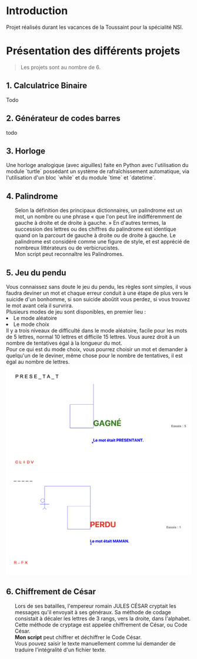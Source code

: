 # Introduction
Projet réalisés durant les vacances de la Toussaint pour la spécialité NSI.
# Présentation des différents projets
> Les projets sont au nombre de 6.
<h2>1. Calculatrice Binaire</h2>
Todo
<h2>2. Générateur de codes barres</h2>
todo
<h2>3. Horloge</h2>
Une horloge analogique (avec aiguilles) faite en Python avec l'utilisation du module `turtle` possédant un système de rafraîchissement automatique, via l'utilisation d'un bloc `while` et du module `time` et `datetime`.
<h2>4. Palindrome</h2>
<ul>
Selon la définition des principaux dictionnaires, un palindrome est un mot, un nombre ou une phrase « que l'on peut lire indifféremment de gauche à droite et de droite à gauche. » En d'autres termes, la succession des lettres ou des chiffres du palindrome est identique quand on la parcourt de gauche à droite ou de droite à gauche. Le palindrome est considéré comme une figure de style, et est apprécié de nombreux littérateurs ou de verbicrucistes.<br>Mon script peut reconnaître les Palindromes.
</ul>
<h2>5. Jeu du pendu</h2>
Vous connaissez sans doute le jeu du pendu, les règles sont simples, il vous faudra deviner un mot et chaque erreur conduit à une étape de plus vers le suicide d'un bonhomme, si son suicide aboûtit vous perdez, si vous trouvez le mot avant cela il survrira.<br>
Plusieurs modes de jeu sont disponibles, en premier lieu :<br>
<li>Le mode aléatoire<br>
<li> Le mode choix<br>
Il y a trois niveaux de difficulté dans le mode aléatoire, facile pour les mots de 5 lettres, normal 10 lettres et difficile 15 lettres. Vous aurez droit à un nombre de tentatives égal à la longueur du mot.<br>
Pour ce qui est du mode choix, vous pourrez choisir un mot et demander à quelqu'un de le deviner, même chose pour le nombre de tentatives, il est égal au nombre de lettres.
<img src="image1.png">
<img src="image2.png">
<h2>6. Chiffrement de César</h2>
<ul>
  Lors de ses batailles, l'empereur romain JULES CÉSAR cryptait les messages qu'il envoyait à ses généraux. Sa méthode de codage consistait à décaler les lettres de 3 rangs, vers la droite, dans l'alphabet. Cette méthode de cryptage est appelée chiffrement de César, ou Code César.<br>
  <strong>Mon script</strong> peut chiffrer et déchiffrer le Code César.<br>
  Vous pouvez saisir le texte manuellement comme lui demander de traduire l'intégralité d'un fichier texte.
</ul>
